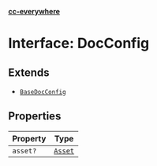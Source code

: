 [**cc-everywhere**](../../../../../../index.md)

<HorizontalLine />

# Interface: DocConfig

## Extends

- [`BaseDocConfig`](../../../design-config-types/interfaces/base-doc-config.md)

## Properties

| Property | Type |
| ------ | ------ |
| `asset?` | [`Asset`](../../../asset-types/type-aliases/asset.md) |
